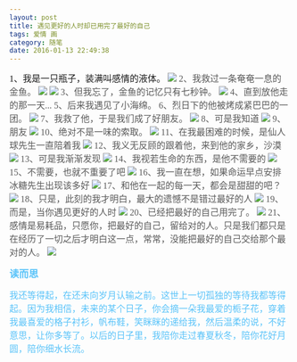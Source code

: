 ```yaml
---
layout: post
title: 遇见更好的人时却已用完了最好的自己
tags: 爱情 画
category: 随笔
date: 2016-01-13 22:49:38
---
```


<span style="font-family:宋体; font-size:12pt">1、我是一只瓶子，装满叫感情的液体。
![](http://www.tinymood.com/wp-content/uploads/2016/01/011316_1447_1.jpg)
<span style="color:#595959">2、我救过一条奄奄一息的金鱼。
![](http://www.tinymood.com/wp-content/uploads/2016/01/011316_1447_2.jpg)</span>
![](http://www.tinymood.com/wp-content/uploads/2016/01/011316_1447_3.jpg)
<span style="color:#595959">3、但我忘了，金鱼的记忆只有七秒钟。
![](http://www.tinymood.com/wp-content/uploads/2016/01/011316_1447_4.jpg)</span>
<span style="color:#595959">4、直到放他走的那一天...
</span>
<span style="color:#595959">5、后来我遇见了小海绵。
</span>
<span style="color:#595959">6、烈日下的他被烤成紧巴巴的一团。
![](http://www.tinymood.com/wp-content/uploads/2016/01/011316_1447_5.jpg)</span>
<span style="color:#595959">7、我救了他，于是我们成了好朋友。
![](http://www.tinymood.com/wp-content/uploads/2016/01/011316_1447_6.jpg)</span>
<span style="color:#595959">8、可是我知道
![](http://www.tinymood.com/wp-content/uploads/2016/01/011316_1447_7.jpg)</span>
<span style="color:#595959">9、朋友
![](http://www.tinymood.com/wp-content/uploads/2016/01/011316_1447_8.jpg)</span>
<span style="color:#595959">10、绝对不是一味的索取。
![](http://www.tinymood.com/wp-content/uploads/2016/01/011316_1447_9.jpg)</span>
<span style="color:#595959">11、在我最困难的时候，是仙人球先生一直陪着我
![](http://www.tinymood.com/wp-content/uploads/2016/01/011316_1447_10.jpg)</span>
<span style="color:#595959">12、我义无反顾的跟着他，来到他的家乡，沙漠
![](http://www.tinymood.com/wp-content/uploads/2016/01/011316_1447_11.jpg)</span>
<span style="color:#595959">13、可是我渐渐发现
![](http://www.tinymood.com/wp-content/uploads/2016/01/011316_1447_12.jpg)</span>
<span style="color:#595959">14、我视若生命的东西，是他不需要的
![](http://www.tinymood.com/wp-content/uploads/2016/01/011316_1447_13.jpg)</span>
<span style="color:#595959">15、不需要，也就不重要了吧
![](http://www.tinymood.com/wp-content/uploads/2016/01/011316_1447_14.jpg)</span>
<span style="color:#595959">16、我一直在想，如果命运早点安排冰糖先生出现该多好
![](http://www.tinymood.com/wp-content/uploads/2016/01/011316_1447_15.jpg)</span>
<span style="color:#595959">17、和他在一起的每一天，都会是甜甜的吧？
![](http://www.tinymood.com/wp-content/uploads/2016/01/011316_1447_16.jpg)</span>
<span style="color:#595959">18、只是，此刻的我才明白，最大的遗憾不是错过最好的人
![](http://www.tinymood.com/wp-content/uploads/2016/01/011316_1447_17.jpg)</span>
<span style="color:#595959">19、而是，当你遇见更好的人时
![](http://www.tinymood.com/wp-content/uploads/2016/01/011316_1447_18.jpg)</span>
<span style="color:#595959">20、已经把最好的自己用完了。
![](http://www.tinymood.com/wp-content/uploads/2016/01/011316_1447_19.jpg)</span>
<span style="color:#595959">21、感情是易耗品，只愿你，把最好的自己，留给对的人。只是我们都只是在经历了一切之后才明白这一点，常常，没能把最好的自己交给那个最对的人。
![](http://www.tinymood.com/wp-content/uploads/2016/01/011316_1447_20.jpg)</span>
		</span>

<span style="color:#59c3f9; font-family:宋体"><span style="font-size:13pt">**读而思**</span><span style="font-size:15pt">
			</span></span>

<span style="color:#59c3f9; font-family:宋体; font-size:12pt">我还等得起，在还未向岁月认输之前。这世上一切孤独的等待我都等得起。因为我相信，未来的某个日子，你会摘一朵我最爱的栀子花，穿着我最喜爱的格子衬衫，帆布鞋，笑眯眯的递给我，然后温柔的说，不好意思，让你多等了。以后的日子里，我陪你走过春夏秋冬，陪你花好月圆，陪你细水长流。</span>